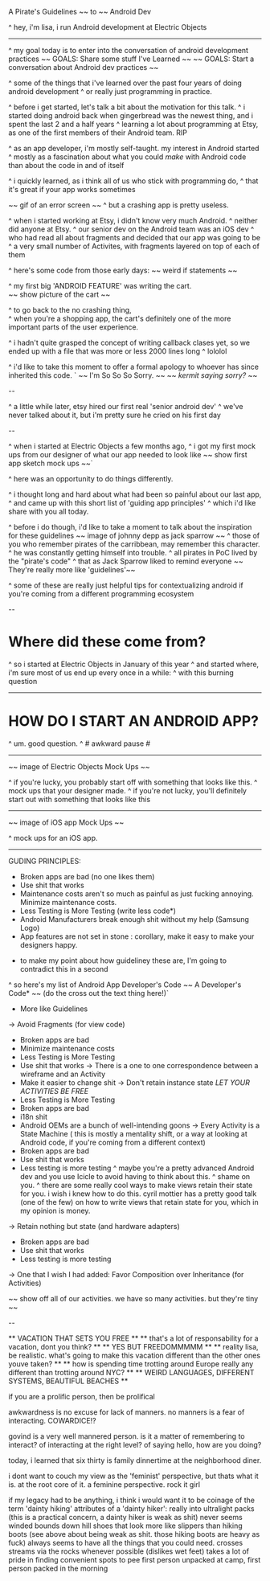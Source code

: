 
A Pirate's Guidelines
~~ to ~~
Android Dev

^ hey, i'm lisa, i run Android development at Electric Objects

---
^ my goal today is to enter into the conversation of android development practices
~~ GOALS: Share some stuff I've Learned ~~
~~ GOALS: Start a conversation about Android dev practices ~~

^ some of the things that i've learned over the past four years of doing android development
^ or really just programming in practice.

^ before i  get started, let's talk a bit about the motivation for this talk.
^ i started doing android back when gingerbread was the newest thing, and i spent the last 2 and a half years
^ learning a lot about programming at Etsy, as one of the first members of their Android team. RIP

^ as an app developer, i'm  mostly self-taught. my interest in Android started
^ mostly as a fascination about what you could *make* with Android code than about the code in and of itself

^ i quickly learned, as i think all of us who stick with programming do, 
^ that it's great if your app works sometimes

~~ gif of an error screen ~~
^ but a crashing app is pretty useless.

^ when i started working at Etsy, i didn't know very much Android.
^ neither did anyone at Etsy.
^ our senior dev on the Android team was an iOS dev
^ who had read all about fragments and decided that our app was going to be 
^ a very small number of Activites, with fragments layered on top of each of them

^ here's some code from those early days:
~~ weird if statements ~~

^ my first big 'ANDROID FEATURE' was writing the cart.  
~~ show picture of the cart ~~

^ to go back to the no crashing thing,  
^ when you're a shopping app, the cart's definitely one of the more important parts of the user experience.

^ i hadn't quite grasped the concept of writing callback clases yet, so we ended up with a file that was more or less 2000 lines long
^ lololol

^ i'd like to take this moment to offer a formal apology to whoever has since inherited this code.
`
~~ I'm So So So Sorry. ~~
~~ *kermit saying sorry?* ~~

-- 

^ a little while later, etsy hired our first real 'senior android dev'
^ we've never talked about it, but i'm pretty sure he cried on his first day

--

^ when i started at Electric Objects a few months ago, 
^ i got my first mock ups from our designer of what our app needed to look like
~~ show first app sketch mock ups ~~`

^ here was an opportunity to do things differently.

^ i thought long and hard about what had been so painful about our last app, 
^ and came up with this short list of 'guiding app principles' 
^ which i'd like share with you all today.

^ before i do though, i'd like to take a moment to talk about the inspiration for these guidelines
~~ image of johnny depp as jack sparrow ~~
^ those of you who remember pirates of the carribbean, may remember this character.
^ he was constantly getting himself into trouble.
^ all pirates in PoC lived by the "pirate's code"
^ that as Jack Sparrow liked to remind everyone 
~~ They're really more like 'guidelines'~~

^ some of these are really just helpful tips for contextualizing android if you're coming from a different programming ecosystem

-- 

# Where did these come from?

^ so i started at Electric Objects in January of this year
^ and started where, i'm sure most of us end up every once in a while:
^ with this burning question

---

# HOW DO I START AN ANDROID APP?

^ um.  good question.
^ # awkward pause #

--- 

~~ image of Electric Objects Mock Ups ~~

^ if you're lucky, you probably start off with something that looks like this.
^ mock ups that your designer made.
^ if you're not lucky, you'll definitely start out with something that looks like this

---

~~ image of iOS app Mock Ups ~~

^ mock ups for an iOS app.




--- 
GUDING PRINCIPLES:
- Broken apps are bad (no one likes them)
- Use shit that works
- Maintenance costs aren't so much as painful as just fucking annoying. Minimize maintenance costs.
- Less Testing is More Testing (write less code*)
- Android Manufacturers break enough shit without my help  (Samsung Logo)
- App features are not set in stone : corollary, make it easy to make your designers happy.

* to make my point about how guideliney these are, I'm going to contradict this in a second

^ so here's my list of Android App Developer's Code
~~ A Developer's Code* ~~ (do the cross out the text thing here!)`
* More like Guidelines

-> Avoid Fragments (for view code)
 - Broken apps are bad
 - Minimize maintenance costs
 - Less Testing is More Testing
 - Use shit that works
-> There is a one to one correspondence between a wireframe and an Activity
 - Make it easier to change shit
-> Don't retain instance state *LET YOUR ACTIVITIES BE FREE*
 - Less Testing is More Testing
 - Broken apps are bad
 - i18n shit
 - Android OEMs are a bunch of well-intending goons
-> Every Activity is a State Machine  ( this is mostly a mentality shift, or a way at looking at Android code, if you're coming from a different context)
 - Broken apps are bad
 - Use shit that works
 - Less testing is more testing
 ^ maybe you're a pretty advanced Android dev and you use Icicle to avoid having to think about this.
 ^ shame on you.
 ^ there are some really cool ways to make views retain their state for you. i wish i knew how to do this. cyril mottier has a pretty good talk (one of the few) on how to write views that retain state for you, which in my opinion is money.

-> Retain nothing but state (and hardware adapters)
 - Broken apps are bad
 - Use shit that works
 - Less testing is more testing

-> One that I wish I had added: Favor Composition over Inheritance (for Activities)

~~ show off all of our activities. we have so many activities. but they're tiny ~~

--





** VACATION THAT SETS YOU FREE **
** that's a lot of responsability for a vacation, dont you think? **
** YES BUT FREEDOMMMMM **
** reality lisa, be realistic.  what's going to make this vacation different than the other ones youve taken? **
** how is spending time trotting around Europe really any different than trotting around NYC? **
** WEIRD LANGUAGES, DIFFERENT SYSTEMS, BEAUTIFUL BEACHES **

if you are a prolific person, then be prolifical

awkwardness is no excuse for lack of manners.
no manners is a fear of interacting.  COWARDICE!?

govind is a very well mannered person.  is it a matter of remembering to interact?
of interacting at the right level? of saying hello, how are you doing?

today, i learned that six thirty is family dinnertime at the neighborhood diner.

i dont want to couch my view as the 'feminist' perspective, but thats what it is.
at the root core of it. a feminine perspective.
rock it girl

if my legacy had to be anything, i think i would want it to be coinage of the term 'dainty hiking'
attributes of a 'dainty hiker':
really into ultralight packs (this is a practical concern, a dainty hiker is weak as shit)
never seems winded
bounds down hill
shoes that look more like slippers than hiking boots (see above about being weak as shit. those hiking boots are heavy as fuck)
always seems to have all the things that you could need.
crosses streams via the rocks whenever possible (dislikes wet feet)
takes a lot of pride in finding convenient spots to pee
first person unpacked at camp, first person packed in the morning
